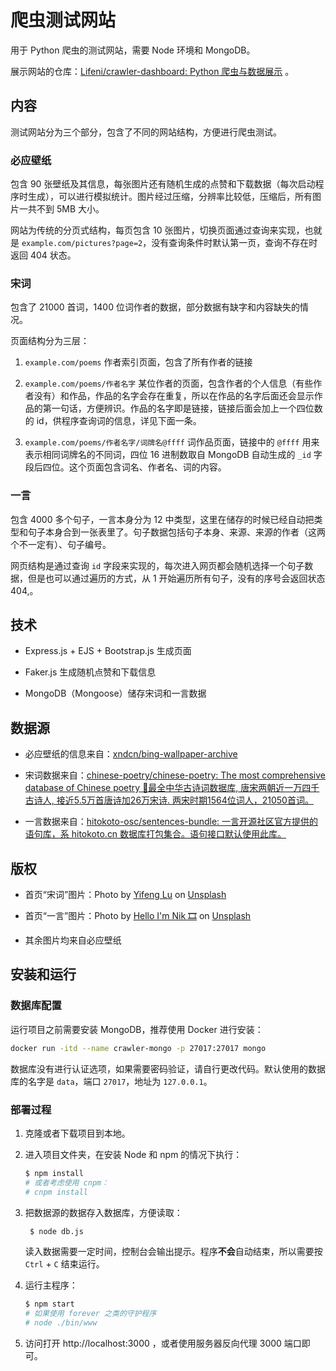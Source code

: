 # 爬虫测试网站

用于 Python 爬虫的测试网站，需要 Node 环境和 MongoDB。

展示网站的仓库：[Lifeni/crawler-dashboard: Python 爬虫与数据展示](https://github.com/Lifeni/crawler-dashboard) 。

## 内容

测试网站分为三个部分，包含了不同的网站结构，方便进行爬虫测试。

### 必应壁纸

包含 90 张壁纸及其信息，每张图片还有随机生成的点赞和下载数据（每次启动程序时生成），可以进行模拟统计。图片经过压缩，分辨率比较低，压缩后，所有图片一共不到 5MB 大小。

网站为传统的分页式结构，每页包含 10 张图片，切换页面通过查询来实现，也就是 `example.com/pictures?page=2`，没有查询条件时默认第一页，查询不存在时返回 404 状态。

### 宋词

包含了 21000 首词，1400 位词作者的数据，部分数据有缺字和内容缺失的情况。

页面结构分为三层：

1. `example.com/poems` 作者索引页面，包含了所有作者的链接

2. `example.com/poems/作者名字` 某位作者的页面，包含作者的个人信息（有些作者没有）和作品，作品的名字会存在重复，所以在作品的名字后面还会显示作品的第一句话，方便辨识。作品的名字即是链接，链接后面会加上一个四位数的 id，供程序查询词的信息，详见下面一条。

3. `example.com/poems/作者名字/词牌名@ffff` 词作品页面，链接中的 `@ffff` 用来表示相同词牌名的不同词，四位 16 进制数取自 MongoDB 自动生成的 `_id` 字段后四位。这个页面包含词名、作者名、词的内容。

### 一言

包含 4000 多个句子，一言本身分为 12 中类型，这里在储存的时候已经自动把类型和句子本身合到一张表里了。句子数据包括句子本身、来源、来源的作者（这两个不一定有）、句子编号。

网页结构是通过查询 `id` 字段来实现的，每次进入网页都会随机选择一个句子数据，但是也可以通过遍历的方式，从 1 开始遍历所有句子，没有的序号会返回状态 404,。

## 技术

- Express.js + EJS + Bootstrap.js 生成页面

- Faker.js 生成随机点赞和下载信息

- MongoDB（Mongoose）储存宋词和一言数据

## 数据源

- 必应壁纸的信息来自：[xndcn/bing-wallpaper-archive](https://github.com/xndcn/bing-wallpaper-archive)

- 宋词数据来自：[chinese-poetry/chinese-poetry: The most comprehensive database of Chinese poetry 🧶最全中华古诗词数据库, 唐宋两朝近一万四千古诗人, 接近5.5万首唐诗加26万宋诗. 两宋时期1564位词人，21050首词。](https://github.com/chinese-poetry/chinese-poetry)

- 一言数据来自：[hitokoto-osc/sentences-bundle: 一言开源社区官方提供的语句库，系 hitokoto.cn 数据库打包集合。语句接口默认使用此库。](https://github.com/hitokoto-osc/sentences-bundle)

## 版权

- 首页“宋词”图片：Photo by [Yifeng Lu](https://unsplash.com/@maxlogi?utm_source=unsplash&utm_medium=referral&utm_content=creditCopyText) on [Unsplash](https://unsplash.com/?utm_source=unsplash&utm_medium=referral&utm_content=creditCopyText)

- 首页“一言”图片：Photo by [Hello I'm Nik 🎞](https://unsplash.com/@helloimnik?utm_source=unsplash&utm_medium=referral&utm_content=creditCopyText) on [Unsplash](https://unsplash.com/?utm_source=unsplash&utm_medium=referral&utm_content=creditCopyText)

- 其余图片均来自必应壁纸

## 安装和运行

### 数据库配置

运行项目之前需要安装 MongoDB，推荐使用 Docker 进行安装：

```bash
docker run -itd --name crawler-mongo -p 27017:27017 mongo
```

数据库没有进行认证选项，如果需要密码验证，请自行更改代码。默认使用的数据库的名字是 `data`，端口 `27017`，地址为 `127.0.0.1`。

### 部署过程

1. 克隆或者下载项目到本地。

2. 进入项目文件夹，在安装 Node 和 npm 的情况下执行：
   
   ```bash
   $ npm install
   # 或者考虑使用 cnpm：
   # cnpm install 
   ```

3. 把数据源的数据存入数据库，方便读取：
   
   ```bash
    $ node db.js
   ```
   
   读入数据需要一定时间，控制台会输出提示。程序**不会**自动结束，所以需要按 `Ctrl` + `C` 结束运行。

4. 运行主程序：
   
   ```bash
   $ npm start
   # 如果使用 forever 之类的守护程序
   # node ./bin/www
   ```

5. 访问打开 http://localhost:3000 ，或者使用服务器反向代理 3000 端口即可。